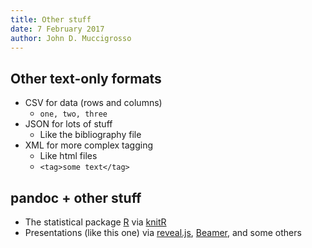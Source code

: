 ```yaml
---
title: Other stuff
date: 7 February 2017
author: John D. Muccigrosso
---
```


## Other text-only formats

- CSV for data (rows and columns)
	- `one, two, three`
- JSON for lots of stuff
	- Like the bibliography file
- XML for more complex tagging
	- Like html files
	- `<tag>some text</tag>`

	
## pandoc + other stuff

- The statistical package [R](https://www.r-project.org/) via [knitR](https://cran.r-project.org/web/packages/knitr/index.html)
- Presentations (like this one) via [reveal.js](http://lab.hakim.se/reveal-js/?parallaxBackgroundImage=https%3A%2F%2Fs3.amazonaws.com%2Fhakim-static%2Freveal-js%2Freveal-parallax-1.jpg&parallaxBackgroundSize=2100px%20900px#/), [Beamer](http://bitbucket.org/rivanvx/beamer/), and some others
